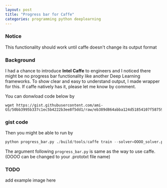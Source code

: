 ```yaml
---
layout: post
title: "Progress bar for Caffe"
categories: programming python deeplearning
---
```


### Notice
This functionality should work until caffe doesn't change its output format


### Background
I had a chance to introduce __Intel Caffe__ to engineers and I noticed there might be no progress bar functionality like another Deep Learning frameworks.
To show clear and easy to understand output, I made wrapper for this.
If caffe natively has it, please let me know by comment.

You can donwload code below by

``` shell
wget https://gist.githubusercontent.com/ami-GS/50bb3995b337c1ec5b4222b3ee8f5dd1/raw/eb389d864abba124d51854107f587591dbc865b3/progress_bar.py
```

### gist code

<script src="https://gist.github.com/ami-GS/50bb3995b337c1ec5b4222b3ee8f5dd1.js"></script>


Then you might be able to run by
``` python
python progress_bar.py ./build/tools/caffe train --solver=OOOO_solver.prototxt
```

The argument following `progress_bar.py` is same as the way to use caffe. (OOOO can be changed to your .prototxt file name)

### TODO
add example image here

